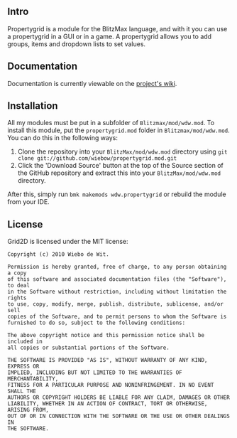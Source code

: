 Intro
-------------------------------------------------------------------------------

Propertygrid is a module for the BlitzMax language, and with it you can use a propertygrid in a GUI or in a game.
A propertygrid allows you to add groups, items and dropdown lists to set values.

Documentation
-------------------------------------------------------------------------------

Documentation is currently viewable on the [project's wiki](http://wiki.github.com/wiebow/propertygrid.mod/).

Installation
-------------------------------------------------------------------------------

All my modules must be put in a subfolder of `Blitzmax/mod/wdw.mod`.
To install this module, put the `propertygrid.mod` folder in `Blitzmax/mod/wdw.mod`. You can do this in the following ways:

1. Clone the repository into your `BlitzMax/mod/wdw.mod` directory using `git clone git://github.com/wiebow/propertygrid.mod.git`
2. Click the 'Download Source' button at the top of the Source section of the GitHub repository and extract this into your `BlitzMax/mod/wdw.mod` directory.

After this, simply run `bmk makemods wdw.propertygrid` or rebuild the module from your IDE.

License
-------------------------------------------------------------------------------

Grid2D is licensed under the MIT license:

    Copyright (c) 2010 Wiebo de Wit.

    Permission is hereby granted, free of charge, to any person obtaining a copy
    of this software and associated documentation files (the "Software"), to deal
    in the Software without restriction, including without limitation the rights
    to use, copy, modify, merge, publish, distribute, sublicense, and/or sell
    copies of the Software, and to permit persons to whom the Software is
    furnished to do so, subject to the following conditions:

    The above copyright notice and this permission notice shall be included in
    all copies or substantial portions of the Software.

    THE SOFTWARE IS PROVIDED "AS IS", WITHOUT WARRANTY OF ANY KIND, EXPRESS OR
    IMPLIED, INCLUDING BUT NOT LIMITED TO THE WARRANTIES OF MERCHANTABILITY,
    FITNESS FOR A PARTICULAR PURPOSE AND NONINFRINGEMENT. IN NO EVENT SHALL THE
    AUTHORS OR COPYRIGHT HOLDERS BE LIABLE FOR ANY CLAIM, DAMAGES OR OTHER
    LIABILITY, WHETHER IN AN ACTION OF CONTRACT, TORT OR OTHERWISE, ARISING FROM,
    OUT OF OR IN CONNECTION WITH THE SOFTWARE OR THE USE OR OTHER DEALINGS IN
    THE SOFTWARE.
